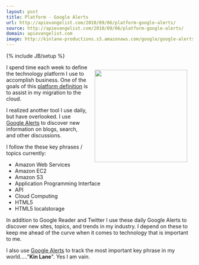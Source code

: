 ```yaml
---
layout: post
title: Platform - Google Alerts
url: http://apievangelist.com/2010/09/06/platform-google-alerts/
source: http://apievangelist.com/2010/09/06/platform-google-alerts/
domain: apievangelist.com
image: http://kinlane-productions.s3.amazonaws.com/google/google-alerts.jpg
---
```

{% include JB/setup %}<p><img class="alignnone" style="padding: 15px;" title="Google Alerts" src="http://kinlane-productions.s3.amazonaws.com/google/google-alerts.jpg" alt="" width="250" align="right" />I spend time each week to define the technology platform I use to accomplish business. One of the goals of this <a href="http://www.kinlane.com/platform/">platform definition</a> is to assist in my migration to the cloud.<p></p>
I realized another tool I use daily, but have overlooked. I use <a href="http://www.google.com/alerts" target="_blank">Google Alerts</a> to discover new information on blogs, search, and other discussions.<p></p>
I follow the these key phrases / topics currently:
<ul class="mainlist">
	<li>Amazon Web Services</li>
	<li>Amazon EC2</li>
	<li>Amazon S3</li>
	<li>Application Programming Interface</li>
	<li>API</li>
	<li>Cloud Computing</li>
	<li>HTML5</li>
	<li>HTML5 localstorage</li>
</ul>
In addition to Google Reader and Twitter I use these daily Google Alerts to discover new sites, topics, and trends in my industry. I depend on these to keep me ahead of the curve when it comes to technology that is important to me.<p></p>
I also use <a href="http://www.google.com/alerts" target="_blank">Google Alerts</a> to track the most important key phrase in my world....."<strong>Kin Lane</strong>". Yes I am vain.
</p>
